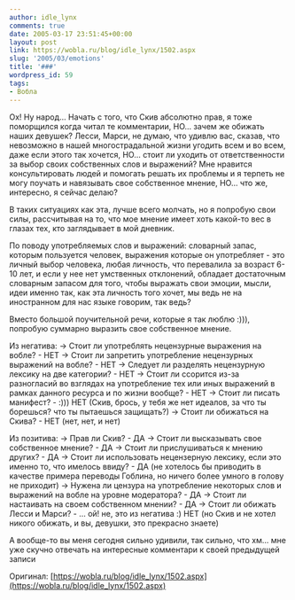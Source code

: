 ```yaml
---
author: idle_lynx
comments: true
date: 2005-03-17 23:51:45+00:00
layout: post
link: https://wobla.ru/blog/idle_lynx/1502.aspx
slug: '2005/03/emotions'
title: '###'
wordpress_id: 59
tags:
- Вобла
---
```


Ох! Ну народ... Начать с того, что Скив абсолютно прав, я тоже поморщился когда читал те комментарии, НО... зачем же обижать наших девушек? Лесси, Марси, не думаю, что удивлю вас, сказав, что невозможно в нашей многострадальной жизни угодить всем и во всем, даже если этого так хочется, НО... стоит ли уходить от ответственности за выбор своих собственных слов и выражений? Мне нравится консультировать людей и помогать решать их проблемы и я терпеть не могу поучать и навязывать свое собственное мнение, НО... что же, интересно, я сейчас делаю?

В таких ситуациях как эта, лучше всего молчать, но я попробую свои силы, рассчитывая на то, что мое мнение имеет хоть какой-то вес в глазах тех, кто заглядывает в мой дневник.

По поводу употребляемых слов и выражений: словарный запас, которым пользуется человек, выражения которые он употребляет - это личный выбор человека, любая личность, что перевалила за возраст 6-10 лет, и если у нее нет умственных отклонений, обладает достаточным словарным запасом для того, чтобы выражать свои эмоции, мысли, идеи именно так, как эта личность того хочет, мы ведь не на иностранном для нас языке говорим, так ведь?

Вместо большой поучительной речи, которые я так люблю :))), попробую суммарно выразить свое собственное мнение.

Из негатива:
-> Стоит ли употреблять нецензурные выражения на вобле? - НЕТ
-> Стоит ли запретить употребление нецензурных выражений на вобле? - НЕТ
-> Следует ли разделять нецензурную лексику на две категории? - НЕТ
-> Стоит ли ссорится из-за разногласий во взглядах на употребление тех или иных выражений в рамках данного ресурса и по жизни вообще? - НЕТ
-> Стоит ли писать манифест? - :))) НЕТ (Скив, брось, у тебя же нет идеалов, за что ты борешься? что ты пытаешься защищать?)
-> Стоит ли обижаться на Скива? - НЕТ (нет, нет, и нет)

Из позитива:
-> Прав ли Скив? - ДА
-> Стоит ли высказывать свое собственное мнение? - ДА
-> Стоит ли прислушиваться к мнению других? - ДА
-> Стоит ли использовать нецензерную лексику, если это именно то, что имелось ввиду? - ДА (не хотелось бы приводить в качестве примера переводы Гоблина, но ничего более умного в голову не приходит)
-> Нужена ли цензура на употребление некоторых слов и выражений на вобле на уровне модератора? - ДА
-> Стоит ли настаивать на своем собственном мнении? - ДА
-> Стоит ли обижать Лесси и Марси? - ... ой! не, это из негатива :) НЕТ (но Скив и не хотел никого обижать, и вы, девушки, это прекрасно знаете)

А вообще-то вы меня сегодня сильно удивили, так сильно, что хм... мне уже скучно отвечать на интересные комментари к своей предыдущей записи

Оригинал: [https://wobla.ru/blog/idle_lynx/1502.aspx](https://wobla.ru/blog/idle_lynx/1502.aspx)
